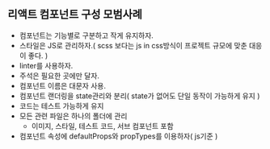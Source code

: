 ## 리액트 컴포넌트 구성 모범사례

- 컴포넌트는 기능별로 구분하고 작게 유지하자.
- 스타일은 JS로 관리하자.( scss 보다는 js in css방식이 프로젝트 규모에 맞춘 대응이 좋다. )
- linter를 사용하자.
- 주석은 필요한 곳에만 달자.
- 컴포넌트 이름은 대문자 사용.
- 컴포넌트 랜더링을 state관리와 분리( state가 없어도 단일 동작이 가능하게 유지 )
- 코드는 테스트 가능하게 유지
- 모든 관련 파일은 하나의 폴더에 관리
  - 이미지, 스타일, 테스트 코드, 서브 컴포넌트 포함
- 컴포넌트 속성에 defaultProps와 propTypes를 이용하자( js기준 )
